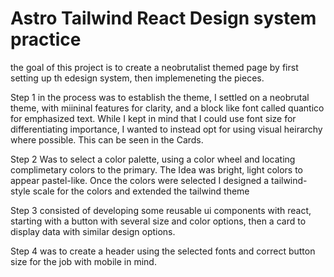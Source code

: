 # Astro Tailwind React Design system practice

the goal of this project is to create a neobrutalist themed page by first setting up th edesign system, then implemeneting the pieces.

Step 1 in the process was to establish the theme, I settled on a neobrutal theme, with miininal features for clarity, and a block like font called quantico for emphasized text. While I kept in mind that I could use font size for differentiating importance, I wanted to instead opt for using visual heirarchy where possible. This can be seen in the Cards.

Step 2 Was to select a color palette, using a color wheel and locating complimetary colors to the primary. The Idea was bright, light colors to appear pastel-like. Once the colors were selected I designed a tailwind-style scale for the colors and extended the tailwind theme

Step 3 consisted of developing some reusable ui components with react, starting with a button with several size and color options, then a card to display data with similar design options.

Step 4 was to create a header using the selected fonts and correct button size for the job with mobile in mind.
